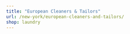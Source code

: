 ```yaml
---
title: "European Cleaners & Tailors"
url: /new-york/european-cleaners-and-tailors/
shop: laundry
---
```

